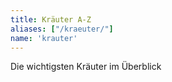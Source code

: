 ```yaml
---
title: Kräuter A-Z
aliases: ["/kraeuter/"]
name: 'krauter'
---
```


Die wichtigsten Kräuter im Überblick